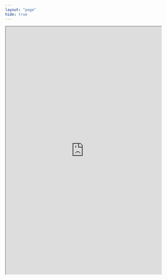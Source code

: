 ```yaml
---
layout: "page"
hide: true
---
```


 <iframe src="https://cal.com/nickwolf" title="Nick Wolf Scheduling" height=800 style="position: relative; width: 100%;"></iframe>
